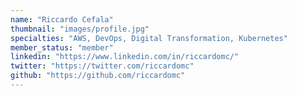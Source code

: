 ```yaml
---
name: "Riccardo Cefala"
thumbnail: "images/profile.jpg"
specialties: "AWS, DevOps, Digital Transformation, Kubernetes"
member_status: "member"
linkedin: "https://www.linkedin.com/in/riccardomc/"
twitter: "https://twitter.com/riccardomc"
github: "https://github.com/riccardomc"
---
```

